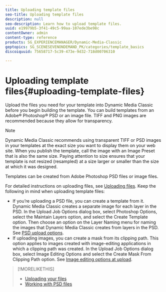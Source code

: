 ```yaml
---
title: Uploading template files
seo-title: Uploading template files
description: null
seo-description: Learn how to upload template files.
uuid: e19979b5-3f41-49c5-99aa-107ede3be98c
contentOwner: admin
content-type: reference
products: SG_EXPERIENCEMANAGER/Dynamic-Media-Classic
geptopics: SG_SCENESEVENONDEMAND_PK/categories/template_basics
discoiquuid: 75658717-5c39-473e-9d32-718d00706310

---
```


# Uploading template files{#uploading-template-files}

Upload the files you need for your template into Dynamic Media Classic before you begin building the template. You can build templates from an Adobe® Photoshop® PSD or an image file. TIFF and PNG images are recommended because they allow for transparency.

>[!NOTE]
>
>Dynamic Media Classic recommends using transparent TIFF or PSD images in your templates at the exact size you want to display them on your web site. When you publish the template, call the image with an Image Preset that is also the same size. Paying attention to size ensures that your template is not resized (resampled) at a size larger or smaller than the size at which it was designed.

Templates can be created from Adobe Photoshop PSD files or image files.

For detailed instructions on uploading files, see [Uploading files](uploading-files.md#uploading_files). Keep the following in mind when uploading template files:

* If you’re uploading a PSD file, you can create a template from it. Dynamic Media Classic creates a separate image for each layer in the PSD. In the Upload Job Options dialog box, select Photoshop Options, select the Maintain Layers option, and select the Create Template option. Then choose an option on the Layer Naming menu for naming the images that Dynamic Media Classic creates from layers in the PSD. See [PSD upload options](psd-files.md#psd_upload_options).
* If uploading images, you can create a mask from its clipping path. This option applies to images created with image-editing applications in which a clipping path was created. In the Upload Job Options dialog box, select Image Editing Options and select the Create Mask From Clipping Path option. See [Image editing options at upload](image-editing-options-upload.md#image-editing-options-at-upload).

>[!MORELIKETHIS]
>
>* [Uploading your files](uploading-files.md#uploading_your_files)
>* [Working with PSD files](psd-files.md#working_with_psd_files)
